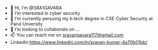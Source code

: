 - 👋 Hi, I’m @SRA1GAVARA
- 👀 I’m interested in cyber security
- 🌱 I’m currently persuing my b.tech degree in CSE Cyber Security at Parul Unversity
- 💞️ I’m looking to collaborate on ...
- 📫 You can reach me on sravangavara117@gmail.com
- LinkedIn:https://www.linkedin.com/in/sravan-kumar-4a70b01bb/

<!---
SRA1GAVARA/SRA1GAVARA is a ✨ special ✨ repository because its `README.md` (this file) appears on your GitHub profile.
You can click the Preview link to take a look at your changes.
--->
